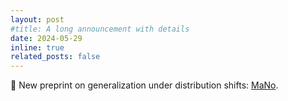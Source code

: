 ```yaml
---
layout: post
#title: A long announcement with details
date: 2024-05-29
inline: true
related_posts: false
---
```


📑 New preprint on generalization under distribution shifts: <a href="https://arxiv.org/pdf/2405.18979">MaNo</a>.
